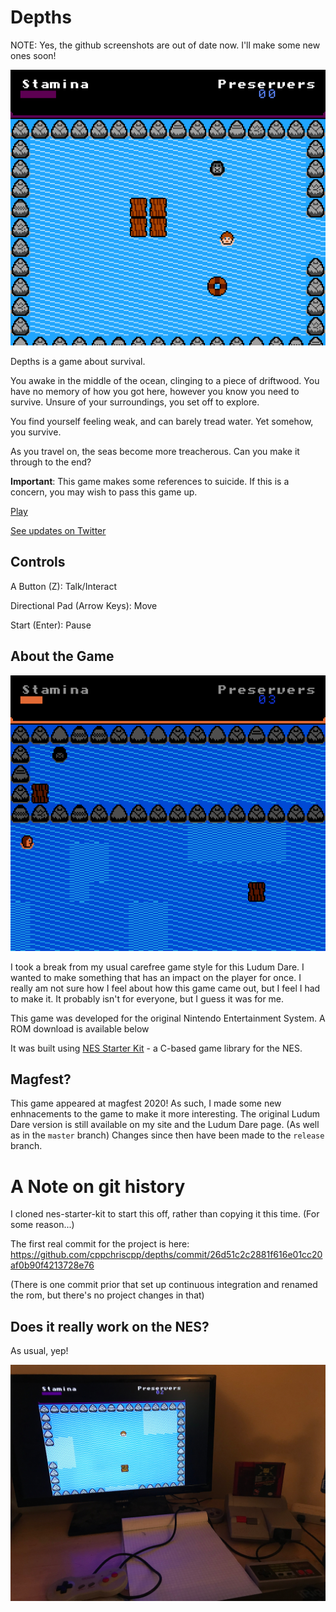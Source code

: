 # Depths

NOTE: Yes, the github screenshots are out of date now. I'll make some new ones soon!

![blah](demostuff/ld44_003b.png)

Depths is a game about survival. 

You awake in the middle of the ocean, clinging to a piece of driftwood. You have no memory
of how you got here, however you know you need to survive. Unsure of your surroundings,
you set off to explore. 

You find yourself feeling weak, and can barely tread water. Yet somehow, you survive.

As you travel on, the seas become more treacherous. Can you make it through to the end?

**Important**: This game makes some references to suicide. If this is a concern, you may wish
to pass this game up.

[Play](http://cpprograms.net/classic-gaming/depths)

[See updates on Twitter](https://twitter.com/cppchriscpp)

## Controls

A Button (Z): Talk/Interact

Directional Pad (Arrow Keys): Move

Start (Enter): Pause


## About the Game

![ld44_001b.png](demostuff/ld44_001b.png)

I took a break from my usual carefree game style for this Ludum Dare. I wanted to make something that
has an impact on the player for once. I really am not sure how I feel about how this game came out, but I feel
I had to make it. It probably isn't for everyone, but I guess it was for me.

This game was developed for the original Nintendo Entertainment System. A ROM download is available below

It was built using [NES Starter Kit](https://cppchriscpp.github.io/nes-starter-kit) - a C-based game library
for the NES. 

## Magfest?

This game appeared at magfest 2020! As such, I made some new enhnacements to the game to 
make it more interesting. The original Ludum Dare version is still available on my site and the Ludum Dare page. 
(As well as in the `master` branch) Changes since then have been made to the `release` branch. 

# A Note on git history

I cloned nes-starter-kit to start this off, rather than copying it this time. (For some reason...)

The first real commit for the project is here: https://github.com/cppchriscpp/depths/commit/26d51c2c2881f616e01cc20af0b90f4213728e76

(There is one commit prior that set up continuous integration and renamed the rom, but there's no project changes in that)

## Does it really work on the NES?

As usual, yep!

![Photo Apr 28, 9 30 40 PM.jpg](demostuff/Photo%20Apr%2028,%209%2030%2040%20PM.jpg)

